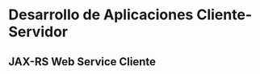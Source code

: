 Desarrollo de Aplicaciones Cliente-Servidor
==


JAX-RS Web Service Cliente
--------------------------
